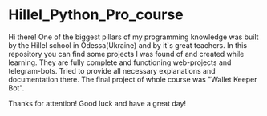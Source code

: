 # Hillel_Python_Pro_course

Hi there! One of the biggest pillars of my programming knowledge was built by the Hillel school in Odessa(Ukraine) and by it`s great teachers. 
In this repository you can find some projects I was found of and created while learning. They are fully complete and functioning web-projects and telegram-bots.
Tried to provide all necessary explanations and documentation there.
The final project of whole course was "Wallet Keeper Bot".

Thanks for attention! Good luck and have a great day!
